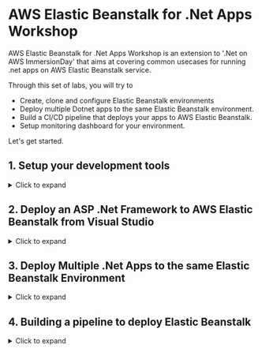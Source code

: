 # AWS Elastic Beanstalk for .Net Apps Workshop
AWS Elastic Beanstalk for .Net Apps Workshop is an extension to '.Net on AWS ImmersionDay' that aims at covering common usecases for running .net apps on AWS Elastic Beanstalk service.

Through this set of labs, you will try to
- Create, clone and configure Elastic Beanstalk environments
- Deploy multiple Dotnet apps to the same Elastic Beanstalk environment.
- Build a CI/CD pipeline that deploys your apps to AWS Elastic Beanstalk.
- Setup monitoring dashboard for your environment.

Let's get started.

## 1. Setup your development tools
<details>
<summary>Click to expand</summary>
<br/>   

   Go to [Lab Login](https://dashboard.eventengine.run/login) and enter in the code given to you to get started with your account for the labs.

> Note: If you already have an AWS account, open the above link in incognito/private mode so that you don’t accidently make changes to your AWS account.


You can run these labs using tools on you local machine or by running them on an EC2 instance.

### Use an EC2 Instance
<details>
<summary>Click to expand</summary>
   
  [Click here](https://console.aws.amazon.com/cloudformation/home#/stacks/new?region=ap-southeast-2&stackName=WIN314Stack&templateURL=https://immersiondaypublicdatabucket.s3.amazonaws.com/Main-Dev-Env-EC2-CFN-2020-07-23-Immersion-Day.yml) to deploy the Dev Box to your account.

1. Review to ensure the template has a source of Amazon S3 URL and the URL is set as input and click Next

2. On the **Specify stack details** page, change the following parameters
  
  |Parameter|New Value|
  | ----------- | ----------- |
  |UseDefaultVPC|true|
  |LabGuideUrl|https://github.com/mabroukm/ElasticBeanstalkWorkshop|
  |BootstrapCDK||
  |SampleAppGitRepoUrl|https://github.com/mabroukm/ElasticBeanstalkWorkshop.git|
  |SampleAppSolutionDir|./source/repos|
  |SampleAppCodeCommitRepoName|ElasticBeanstalkWorkshop|
  |LinuxDockerInstanceSize||
  |RipEcrRepoName||
  
  Review the other parameters then Click Next

3. On the “Configure stack options” page, take the defaults and click Next

4. Finally, on the Review screen, scroll to the bottom of the page and you will see a “Capabilities” box. Check the checkbox next to all of the acknowledgements and click Create Stack

5. This brings you to the CloudFormation console page

  a. Check the box next to your Stack Name to see its details.

  b. If your Stack Name is not displayed, click the refresh button (circular arrow) in the top right until it appears.

  c. If the details are not displayed, click the refresh button until details appear.

Choose the Events tab for your selected workload to see the activity log from the creation of your CloudFormation stack. Wait for it to say **CREATE_COMPLETE**

   ![AWS CloudFormation Console](/images/setup_01.png)
   
   
Now let’s RDP into your dev machine.

1. Start by navigating to the EC2 Dashboard and click on Instances (running).
![EC2 Console](/images/setup_02.png)
2. Select the server with name “Workshop - .NET development on AWS”, and click Connect on the top menu bar.
![EC2 Console - Instance details](/images/setup_03.png)
3. On the “Connect to Instance” page, select RDP Client and click Download remote desktop file. You do not need to click Get Password. The password will be provided to you in a later step.
   
4. Launch the RDP session by opening the downloaded file.

5. When you are prompted for credentials first click on More choices, then click on Use a different account and then enter the following credentials:
   ```
   username:  .\Administrator  
   password:  ImmersionDayW0rkshop+TheStrong1
   ```
  ![RDP Client](/images/setup_04.png)
> Note: you do not need to install the AWS Toolkit, it is installed already on this development instance.
</details>

### Run on your local machine
<details>
<summary>Click to expand</summary>
   
   Make sure that you have instealled the tools in the below list before you move to the next step
   |Tool|Version|
   | ----------- | ----------- |
   |Visual Studio|2019 Community or Enterprise|
   |AWS Toolkit for Visual Studio 2017 and 2019|1.21.2.0|
   |Git|2.30.x|

</details>
   
 Now let's create a user to use from Visual Studio
 ### Setting up IAM user
 <details>
<summary>Click to expand</summary>
 1. Now, you will want to create a new IAM User so that you can access your AWS resources through programmatic access. In the AWS console, under Services select IAM.

2. On the left hand side of the screen, click Users

3. Click Add user. Give the user a username like VSDev, and check the checkbox for Programmatic access under Access type
    ![IAM Console - Add User](/images/setup_05.png)
4. Click Next: Permissions

5. Select “Attach existing policies directly” at the top of the screen, then select AdministratorAccess under the list of policies
    ![IAM Console - Add User - Attach existing policies directly](/images/setup_06.png)
6.Click Next: Tags, then click Next:Review
    
7. Click Create user. This will send you to a screen that shows you both the Access Key and Secret Access key that you just created that is linked to the new user. It also provides you the option to download the credentials.
    
8. Click Download .csv Save the file somewhere you can find as we will use this file to import the access keys in a later step.
   ![IAM Console - Download Credentials](/images/setup_07.png) 
    
 </details>    
   
### AWS Toolkit for Visual Studio profile setup
<details>
   <summary>Click to expand</summary>
   
   In this section, we will be adding account credentials to your toolkit to allow you to interact with AWS services from within Visual Studio.
1. Start Visual Studio. If this is the first time launching Visual Studio after installing the AWS toolkit and no other credential profiles exist on your system it will display the AWS Getting Started view inviting you to add credentials.
   ![Getting Started with AWS Toolkit for Visual Studio](/images/setup_08.png)
> Note: If the AWS Getting Started view does not display (for whatever reason) you can still add a new credential profile using the AWS Explorer window, as follows
   
    a. Open the AWS Explorer window by selecting View > AWS Explorer from the main menu.
   
    b. Click the New account profile button to the right of the Profile field (the first button in the set of three).
   
    c. The New Account Profile dialog is displayed, as shown
   
<img src="/images/setup_09.png"></img>
   
    d. You can now resume with the instructions below which apply to either window.

2. Enter a name for the credential profile. This can be the same name as the IAM user you created or you can use default, as suggested in the dialog. If you use the name default the tools will locate and use it automatically if no other credential profile is specified.
   
> Note: if you elect to use a custom name you will need to specify the profile name when using the dotnet CLI extensions in later modules using the –profile option. All instructions and screenshots in this guide assume you have named your credential profile default.
 
3. Use the csv credentials file that was downloaded in the pre-requisites “Create Visual Studio Environment” steps.

4. Click the Import from csv file button, navigate to the csv file you downloaded in the previous step and select it before clicking OK to close the dialog.

5. The access and secret access keys for the user will be loaded into the view.

6. You may leave the Account Number blank if you wish. For all standard public AWS accounts leave the Account Type field at Standard AWS Account. If you are using an AWS GovCloud account, or are in the AWS China region, select the correct account type in the field.

7. Click Save and close button (OK in the New Account Profile window) to close the view. Your new credential profile will be preselected in the AWS Explorer window ready for use.

</details>   
   
   Now let's start building.
</details>

## 2. Deploy an ASP .Net Framework to AWS Elastic Beanstalk from Visual Studio
<details>
<summary>Click to expand</summary>

1. If you use the AWS EC2 Instance dev box, you should be able to have the below solution in C:\Users\Administrator\source\repos folder. If you cannot find it for any reason or you are using your own machine to run the lab you can pull the solution from this repo https://github.com/mabroukm/ElasticBeanstalkWorkshop.git

   ![VS - Solution Explorer](/images/eb-from-vs-01.png) 

2. From **Solution Explorer** view right click on DotnetFrameworkASPWebApp project and select Publish to AWS Elastic Beanstalk...

3. **Create a new application environment** option will be automatically selected 

   ![VS - Solution Explorer](/images/eb-from-vs-02.png) 
   
4. On the **Application Environment** window, enter or select from the drop down list Application and Environment names. You add your name initials to get an available URL value. Click Next

   ![VS - Solution Explorer](/images/eb-from-vs-03.png)
   
5. Review and accept default values on this screen. Before you click next, take your time to understand what are all these values for.
**Key pair** is important if you would like to access the EC2 instances that Elastic Beanstalk will create on your behalf.

   ![VS - Solution Explorer](/images/eb-from-vs-04.png)
   
   
6. Review and accept the default values here too. Do you know what is X-Ray? It is an AWS tool that helps developers to analyse and debug production applications.

   ![VS - Solution Explorer](/images/eb-from-vs-05.png)

   
7. Review all settings then click Deploy.

   ![VS - Solution Explorer](/images/eb-from-vs-06.png)

   
8. Now go to AWS Elastic Beanstalk console [here](https://ap-southeast-2.console.aws.amazon.com/elasticbeanstalk/home?region=ap-southeast-2#/environments). Click on the URL to open your app.

   ![VS - Solution Explorer](/images/eb-from-vs-07.png)
   
9. Get back to Visual Studio and browse to **_Home.cshtml** page under **Views** folder and change line 9 to 
   ```
           <h2>Elastic Beanstalk Workshop V2</h2>
   ```
   
10. Build the project and redeploy the project again. While redeploying go to your app URL and refresh it. Did you notice that your app is down for few minutes? That could be acceptable for some apps. You may also consider deploying outside operation hours. But what if your business cannot tolerate that downtime?
   
11. Go back to AWS Elastic Beanstalk console [here](https://ap-southeast-2.console.aws.amazon.com/elasticbeanstalk/home?region=ap-southeast-2#/environments), from **Configuration** page on the left hand side of the page, select **Edit** button in **Rolling updates and deployments** section

   ![VS - Solution Explorer](/images/eb-from-vs-09.png)   

12. Update the Deployment Policy to **Immutable** then go back Visual Studio and redeploy. Watch the application URL. What did you notice this time? There was almost no noticable downtime. That is because Elastic Beanstalk create a new scaling group and put it into service then removes the old scaling group.
   
   ![VS - Solution Explorer](/images/eb-from-vs-10.png) 

There are two other Deployment Policies that are not in the droplist items; they are **Rolling** and **Rolling with additional batch**. Ask the solutions architect about them and why they are hidden or have a read [here](https://docs.aws.amazon.com/elasticbeanstalk/latest/dg/using-features.rollingupdates.html)
   
What if we need to deploy multiple .Net apps to the same Elastic Beanstalk Environment? Please move to the next section to see how does that work.

</details>

## 3. Deploy Multiple .Net Apps to the same Elastic Beanstalk Environment
<details>
<summary>Click to expand</summary>
   
   AWS Toolkit for Visual Studio doesn't support deploying multiple apps to Elastic Beanstalk, the apps need to be packaged manually. The way that works is that we will publish both projects to file system then archive them together with a manifest file that describes how those apps will be deployed to IIS. Let's that package that together.
   
1. Right click on **DotnetFrameworkASPWebApp** project from **Solution Explorer** and choose **Publish**. On **Publish** window, select Target **Web Server(IIS)**. Click Next
   
   ![VS - Solution Explorer](/images/eb-manual-01.png)

2. For Specific taget, select **Web Deploy Package**
   
   ![VS - Solution Explorer](/images/eb-manual-02.png)
   
3. For IIS Connection, specify Package location to a folder on your desktop. Set **Site name** to **DotnetFrameworkASPWebApp**. Click Finish
   
   ![VS - Solution Explorer](/images/eb-manual-03.png)
   
4. Repeat the above steps for **DotnetWebAPI** to publish it to the same folder.
   
5. Now copy **aws-windows-deployment-manifest.json** file from the solution directory to the package folder. You can also find the file [here](https://raw.githubusercontent.com/mabroukm/ElasticBeanstalkWorkshop/master/aws-windows-deployment-manifest.json). Take a moment to read the file and understand the structure. Please ask the solutions architect if you have any questions.
   
6. From inside the package folder, select all files and compress. The result file is deployable to Elastic Beanstalk.

7. Go to AWS Elastic Beanstalk console [here](https://ap-southeast-2.console.aws.amazon.com/elasticbeanstalk/home?region=ap-southeast-2#/environments) and select your environment then select **Upload and deploy** button from your environment home page.
   
   ![VS - Solution Explorer](/images/eb-manual-04.png)
   
8. Choose the package file and deploy it. Wait until the deployment is complete then append **/website** and **/webapi** to your app URL to access both apps.
   
</details>

## 4. Building a pipeline to deploy Elastic Beanstalk
<details>
<summary>Click to expand</summary>
</details>
